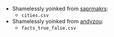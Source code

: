 - Shamelessly yoinked from [saprmakrs](https://github.com/saprmarks/geometry-of-truth/tree/a65a07fe38f27cbb4cc6f472b957fb3e53ef9f6d/datasets):
  - `cities.csv`
- Shamelessly yoinked from [andyzou](https://github.com/andyzoujm/representation-engineering/tree/acd14ab15f6d37710dd9a3b47caa2900ce5c2569/data/facts):
  - `facts_true_false.csv`
